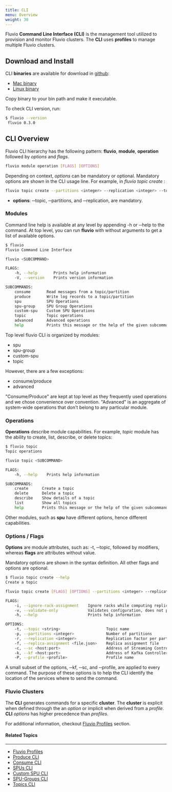 ```yaml
---
title: CLI
menu: Overview
weight: 30
---
```



Fluvio **Command Line Interface (CLI)** is the management tool utilized to provision and monitor Fluvio clusters. The **CLI** uses **profiles** to manage multiple Fluvio clusters. 

## Download and Install

CLI **binaries** are available for download in <a href="https://github.com/infinyon/fluvio/releases" target="_blank">github</a>:

* <a href="https://github.com/infinyon/fluvio/releases/latest" target="_blank">Mac binary</a>
* <a href="https://github.com/infinyon/fluvio/releases/latest" target="_blank">Linux binary</a>

Copy binary to your bin path and make it executable. 

To check CLI version, run:

```bash
$ fluvio --version
 fluvio 0.3.0
```

## CLI Overview

Fluvio CLI hierarchy has the following pattern: **fluvio**, **module**, **operation** followed by _options_ and _flags_. 

```bash
fluvio module operation [FLAGS] [OPTIONS]
```

Depending on context, _options_ can be mandatory or optional. Mandatory options are shown in the CLI usage line. For example, in _fluvio topic create_ :

```bash
fluvio topic create --partitions <integer> --replication <integer> --topic <string>
```

* **options**: &dash;&dash;topic,  &dash;&dash;partitions, and  &dash;&dash;replication, are mandatory.

### Modules

Command line help is available at any level by appending -h or &dash;&dash;help to the command. At top level, you can run **fluvio** with without arguments to get a list of available options.

```bash
$ fluvio 
Fluvio Command Line Interface

fluvio <SUBCOMMAND>

FLAGS:
    -h, --help       Prints help information
    -V, --version    Prints version information

SUBCOMMANDS:
    consume       Read messages from a topic/partition
    produce       Write log records to a topic/partition
    spu           SPU Operations
    spu-group     SPU Group Operations
    custom-spu    Custom SPU Operations
    topic         Topic operations
    advanced      Advanced operations
    help          Prints this message or the help of the given subcommand(s)
```

Top level fluvio CLI is organized by modules:

* spu
* spu-group
* custom-spu
* topic

However, there are a few exceptions:

* consume/produce
* advanced

"Consume/Produce" are kept at top level as they frequently used operations and we chose convenience over convention. "Advanced" is an aggregate of system-wide operations that don't belong to any particular module.

### Operations

**Operations** describe module capabilities. For example, _topic_ module has the ability to create, list, describe, or delete topics:

```bash
$ fluvio topic
Topic operations

fluvio topic <SUBCOMMAND>

FLAGS:
    -h, --help    Prints help information

SUBCOMMANDS:
    create      Create a topic
    delete      Delete a topic
    describe    Show details of a topic
    list        Show all topics
    help        Prints this message or the help of the given subcommand(s)
```

Other modules, such as **spu** have different options, hence different capabilities.

### Options / Flags

**Options** are module attributes, such as: -t, &dash;&dash;topic, followed by modifiers, whereas **flags** are attributes without value.

Mandatory options are shown in the syntax definition. All other flags and options are optional.

```bash
$ fluvio topic create --help
Create a topic

fluvio topic create [FLAGS] [OPTIONS] --partitions <integer> --replication <integer> --topic <string>

FLAGS:
    -i, --ignore-rack-assignment    Ignore racks while computing replica assignment
    -v, --validate-only             Validates configuration, does not provision
    -h, --help                      Prints help information

OPTIONS:
    -t, --topic <string>                    Topic name
    -p, --partitions <integer>              Number of partitions
    -r, --replication <integer>             Replication factor per partition
    -f, --replica-assignment <file.json>    Replica assignment file
    -c, --sc <host:port>                    Address of Streaming Controller
    -k, --kf <host:port>                    Address of Kafka Controller
    -P, --profile <profile>                 Profile name
```

A small subset of the options, &dash;&dash;kf, &dash;&dash;sc, and &dash;&dash;profile, are applied to every command. The purpose of these options is to help the CLI identify the location of the services where to send the command.

### Fluvio Clusters

The **CLI** generates commands for a specific **cluster**. The **cluster** is explicit when defined through the an  _option_ or implicit when derived from a _profile_. **CLI** _options_ has higher precedence than _profiles_. 

For additional information, checkout [Fluvio Profiles](./profiles) section.


#### Related Topics
-------------------
* [Fluvio Profiles](./profiles)
* [Produce CLI](./produce)
* [Consume CLI](./consume)
* [SPUs CLI](./spus)
* [Custom SPU CLI](./custom-spus)
* [SPU-Groups CLI](./spu-groups)
* [Topics CLI](./topics)